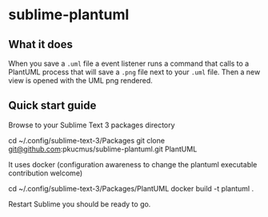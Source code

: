 # sublime-plantuml

## What it does

When you save a `.uml` file a event listener runs a command
that calls to a PlantUML process that will save a `.png` file next to your `.uml` file.
Then a new view is opened with the UML png rendered.

## Quick start guide

Browse to your Sublime Text 3 packages directory

  cd ~/.config/sublime-text-3/Packages
  git clone git@github.com:pkucmus/sublime-plantuml.git PlantUML

It uses docker (configuration awareness to change the plantuml executable contribution welcome)

  cd ~/.config/sublime-text-3/Packages/PlantUML
  docker build -t plantuml .
  
Restart Sublime you should be ready to go.
